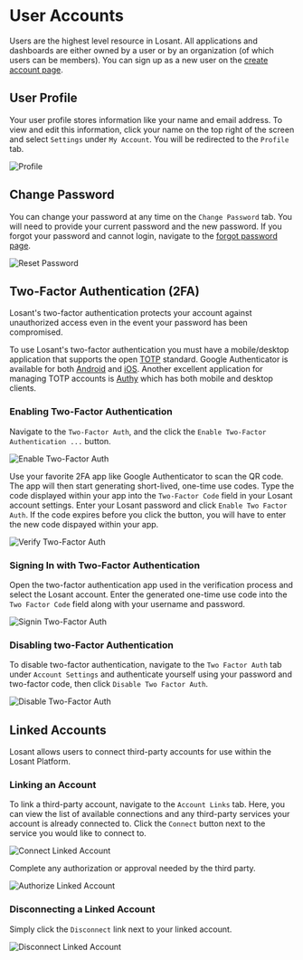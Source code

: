 # User Accounts

Users are the highest level resource in Losant. All applications and dashboards are either owned by a user or by an organization (of which users can be members). You can sign up as a new user on the <a href="https://accounts.losant.com/create-account" target="\_blank">create account page</a>.

## User Profile

Your user profile stores information like your name and email address. To view and edit this information, click your name on the top right of the screen and select `Settings` under `My Account`. You will be redirected to the `Profile` tab.

![Profile](/images/user-accounts/profile.png "Profile")

## Change Password

You can change your password at any time on the `Change Password` tab. You will need to provide your current password and the new password. If you forgot your password and cannot login, navigate to the <a href="https://accounts.losant.com/forgot-password" target="\_blank">forgot password page</a>.

![Reset Password](/images/user-accounts/reset-password.png "Reset Password")

## Two-Factor Authentication (2FA)

Losant's two-factor authentication protects your account against unauthorized access even in the event your password has been compromised.

To use Losant's two-factor authentication you must have a mobile/desktop application that supports the open [TOTP](https://tools.ietf.org/html/rfc6238) standard. Google Authenticator is available for both [Android](https://play.google.com/store/apps/details?id=com.google.android.apps.authenticator2 "Google Authenticator - Android") and [iOS](https://itunes.apple.com/us/app/google-authenticator/id388497605?mt=8 "Google Authenticator - iOS"). Another excellent application for managing TOTP accounts is [Authy](https://www.authy.com/app/) which has both mobile and desktop clients.

### Enabling Two-Factor Authentication

Navigate to the `Two-Factor Auth`, and the click the `Enable Two-Factor Authentication ...` button.

![Enable Two-Factor Auth](/images/user-accounts/enable-2fa.png "Enable Two-Factor Auth")

Use your favorite 2FA app like Google Authenticator to scan the QR code. The app will then start generating short-lived, one-time use codes. Type the code displayed within your app into the `Two-Factor Code` field in your Losant account settings. Enter your Losant password and click `Enable Two Factor Auth`. If the code expires before you click the button, you will have to enter the new code dispayed within your app.

![Verify Two-Factor Auth](/images/user-accounts/verify-2fa.png "Verify Two-Factor Auth")

### Signing In with Two-Factor Authentication

Open the two-factor authentication app used in the verification process and select the Losant account. Enter the generated one-time use code into the `Two Factor Code` field along with your username and password.

![Signin Two-Factor Auth](/images/user-accounts/signin-2fa.png "Signin Two-Factor Auth")

### Disabling two-Factor Authentication

To disable two-factor authentication, navigate to the `Two Factor Auth` tab under `Account Settings` and authenticate yourself using your password and two-factor code, then click `Disable Two Factor Auth`.

![Disable Two-Factor Auth](/images/user-accounts/disable-2fa.png "Disable Two-Factor Auth")

## Linked Accounts

Losant allows users to connect third-party accounts for use within the Losant Platform.

### Linking an Account

To link a third-party account, navigate to the `Account Links` tab. Here, you can view the list of available connections and any third-party services your account is already connected to. Click the `Connect` button next to the service you would like to connect to.

![Connect Linked Account](/images/user-accounts/connect-linked-accounts.png "Connect Linked Account")

Complete any authorization or approval needed by the third party.

![Authorize Linked Account](/images/user-accounts/authorize-linked-accounts.png "Authorize Linked Account")

### Disconnecting a Linked Account

Simply click the `Disconnect` link next to your linked account.

![Disconnect Linked Account](/images/user-accounts/disconnect-linked-accounts.png "Disconnect Linked Account")
